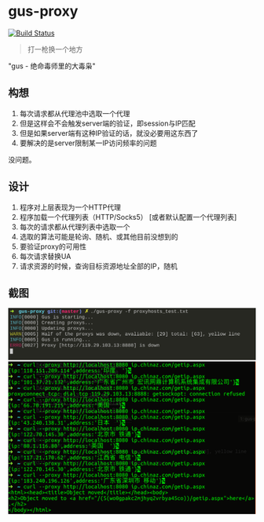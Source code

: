 # gus-proxy

[![Build Status](https://travis-ci.org/wrfly/gus-proxy.svg?branch=master)](https://travis-ci.org/wrfly/gus-proxy)

> 打一枪换一个地方

"gus - 绝命毒师里的大毒枭"

## 构想

1. 每次请求都从代理池中选取一个代理
1. 但是这样会不会触发server端的验证，即session与IP匹配
1. 但是如果server端有这种IP验证的话，就没必要用这东西了
1. 要解决的是server限制某一IP访问频率的问题

没问题。

## 设计

1. 程序对上层表现为一个HTTP代理
1. 程序加载一个代理列表（HTTP/Socks5） [或者默认配置一个代理列表]
1. 每次的请求都从代理列表中选取一个
1. 选取的算法可能是轮询、随机、或其他目前没想到的
1. 要验证proxy的可用性
1. 每次请求替换UA
1. 请求资源的时候，查询目标资源地址全部的IP，随机

## 截图

![Gus-Running](img/gus-run.png)
![Curl-test](img/gus-curl.png)